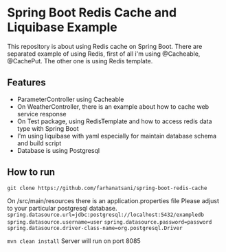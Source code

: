 # Spring Boot Redis Cache and Liquibase Example

This repository is about using Redis cache on Spring Boot. There are separated example of using Redis, first of all i'm  using @Cacheable, @CachePut. The other one is using Redis template.

## Features

- ParameterController using Cacheable
- On WeatherController, there is an example about how to cache web service response
- On Test package, using RedisTemplate and how to access redis data type with Spring Boot
- I'm using liquibase with yaml especially for maintain database schema and build script
- Database is using Postgresql

## How to run
`git clone https://github.com/farhanatsani/spring-boot-redis-cache`

On /src/main/resources there is an application.properties file
Please adjust to your particular postgresql database.
`spring.datasource.url=jdbc:postgresql://localhost:5432/exampledb`
`spring.datasource.username=user`
`spring.datasource.password=password`
`spring.datasource.driver-class-name=org.postgresql.Driver`

`mvn clean install`
Server will run on port 8085